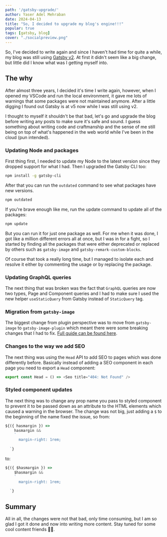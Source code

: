 ```yaml
---
path: '/gatsby-upgrade/'
author: Yaser Adel Mehraban
date: 2024-04-13
title: "So, I decided to upgrade my blog's engine!!!"
popular: true
tags: [gatsby, blog]
cover: "./socialpreview.png"
---
```


So, I've decided to write again and since I haven't had time for quite a while, my blog was still using [Gatsby v2](https://www.gatsbyjs.com/). At first it didn't seem like a big change, but little did I know what was I getting myself into.

<!--more-->

## The why

After almost three years, I decided it's time I write again, however, when I opened my VSCode and run the local environment, it gave me lots of warnings that some packages were not maintained anymore. After a little digging I found out Gatsby is at v5 now while I was still using v2.

I thought to myself it shouldn't be that bad, let's go and upgrade the blog before writing any posts to make sure it's safe and sound. I guess something about writing code and craftmanship and the sense of me still being on top of what's happened in the web world while I've been in the cloud (pun intended).

### Updating Node and packages

First thing first, I needed to update my Node to the latest version since they dropped support for what I had. Then I upgraded the Gatsby CLI too:

```bash
npm install -g gatsby-cli
```

After that you can run the `outdated` command to see what packages have new versions.

```bash
npm outdated
```

If you're brave enough like me, run the update command to update all of the packages:

```bash
npm update
```

But you can run it for just one package as well. For me when it was done, I got like a million different errors all at once, but I was in for a fight, so I started by finding all the packages that were either deprecated or replaced by others such as `gatsby-image` and `gatsby-remark-custom-blocks`.

Of course that took a really long time, but I managed to isolate each and resolve it either by commenting the usage or by replacing the package.

### Updating GraphQL queries

The next thing that was broken was the fact that `GraphQL` queries are now two types, Page and Component queries and I had to make sure I used the new helper `useStaticQuery` from Gatsby instead of `StaticQuery` tag.

### Migration from `gatsby-image`

The biggest change from plugin perspective was to move from `gatsby-image` to `gatsby-image-plugin` which meant there were some breaking changes that I had to fix. [Full guide can be found here](https://www.gatsbyjs.com/docs/reference/release-notes/image-migration-guide/).

### Changes to the way we add SEO

The next thing was using the `Head` API to add SEO to pages which was done differently before. Basically instead of adding a SEO component in each page you need to export a `Head` component:

```javascript
export const Head = () => <Seo title="404: Not Found" />
```

### Styled component updates

The next thing was to change any prop name you pass to styled component to prevent it to be passed down as an attribute to the HTML elements which caused a warning in the browser. The change was not big, just adding a `$` to the beginning of the name fixed the issue, so from:

```javascript
${({ hasmargin }) =>
    hasmargin &&
    `
      margin-right: 1rem;
      
  `}
```

to:

```javascript
${({ $hasmargin }) =>
    $hasmargin &&
    `
      margin-right: 1rem;
      
  `}
```

## Summary

All in all, the changes were not that bad, only time consuming, but I am so glad I got it done and now into writing more content. Stay tuned for some cool content friends 🤘🏽.
